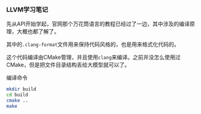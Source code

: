 ### LLVM学习笔记

先从API开始学起，官网那个万花筒语言的教程已经过了一边，其中涉及的编译原理，大概也都了解了。

其中的`.clang-format`文件用来保持代码风格的，也是用来格式化代码的。

这个代码编译由CMake管理，并且使用`clang`来编译。之前并没怎么使用过CMake，但是把文件目录结构丢给大模型就可以了。

编译命令
```bash
mkdir build
cd build
cmake ..
make
```
